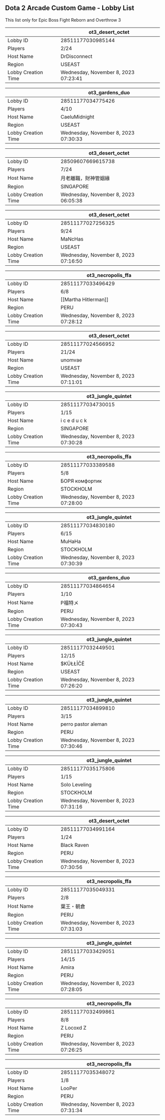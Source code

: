 ## Dota 2 Arcade Custom Game - Lobby List

This list only for Epic Boss Fight Reborn and Overthrow 3

|  | ot3_desert_octet |
| ------ | ------ |
| Lobby ID | 28511177030985144 |
| Players | 2/24 |
| Host Name | DrDisconnect |
| Region | USEAST |
| Lobby Creation Time | Wednesday, November 8, 2023 07:23:41 |


|  | ot3_gardens_duo |
| ------ | ------ |
| Lobby ID | 28511177034775426 |
| Players | 4/10 |
| Host Name | CaeluMidnight |
| Region | USEAST |
| Lobby Creation Time | Wednesday, November 8, 2023 07:30:33 |


|  | ot3_desert_octet |
| ------ | ------ |
| Lobby ID | 28509607669615738 |
| Players | 7/24 |
| Host Name | 月老離職，財神管姻緣 |
| Region | SINGAPORE |
| Lobby Creation Time | Wednesday, November 8, 2023 06:05:38 |


|  | ot3_desert_octet |
| ------ | ------ |
| Lobby ID | 28511177027256325 |
| Players | 9/24 |
| Host Name | MaNcHas |
| Region | USEAST |
| Lobby Creation Time | Wednesday, November 8, 2023 07:16:50 |


|  | ot3_necropolis_ffa |
| ------ | ------ |
| Lobby ID | 28511177033496429 |
| Players | 6/8 |
| Host Name | [[Martha Hitlerman]] |
| Region | PERU |
| Lobby Creation Time | Wednesday, November 8, 2023 07:28:12 |


|  | ot3_desert_octet |
| ------ | ------ |
| Lobby ID | 28511177024566952 |
| Players | 21/24 |
| Host Name | unomvae |
| Region | USEAST |
| Lobby Creation Time | Wednesday, November 8, 2023 07:11:01 |


|  | ot3_jungle_quintet |
| ------ | ------ |
| Lobby ID | 28511177034730015 |
| Players | 1/15 |
| Host Name | i c e d u c k |
| Region | SINGAPORE |
| Lobby Creation Time | Wednesday, November 8, 2023 07:30:28 |


|  | ot3_necropolis_ffa |
| ------ | ------ |
| Lobby ID | 28511177033389588 |
| Players | 5/8 |
| Host Name | БОРЯ комфортик |
| Region | STOCKHOLM |
| Lobby Creation Time | Wednesday, November 8, 2023 07:28:00 |


|  | ot3_jungle_quintet |
| ------ | ------ |
| Lobby ID | 28511177034830180 |
| Players | 6/15 |
| Host Name | MuHaHa |
| Region | STOCKHOLM |
| Lobby Creation Time | Wednesday, November 8, 2023 07:30:39 |


|  | ot3_gardens_duo |
| ------ | ------ |
| Lobby ID | 28511177034864654 |
| Players | 1/10 |
| Host Name | P福特メ |
| Region | PERU |
| Lobby Creation Time | Wednesday, November 8, 2023 07:30:43 |


|  | ot3_jungle_quintet |
| ------ | ------ |
| Lobby ID | 28511177032449501 |
| Players | 12/15 |
| Host Name | $KÜŁŁĪČÊ |
| Region | USEAST |
| Lobby Creation Time | Wednesday, November 8, 2023 07:26:20 |


|  | ot3_jungle_quintet |
| ------ | ------ |
| Lobby ID | 28511177034899810 |
| Players | 3/15 |
| Host Name | perro pastor aleman |
| Region | PERU |
| Lobby Creation Time | Wednesday, November 8, 2023 07:30:46 |


|  | ot3_jungle_quintet |
| ------ | ------ |
| Lobby ID | 28511177035175806 |
| Players | 1/15 |
| Host Name | Solo Leveling |
| Region | STOCKHOLM |
| Lobby Creation Time | Wednesday, November 8, 2023 07:31:16 |


|  | ot3_desert_octet |
| ------ | ------ |
| Lobby ID | 28511177034991164 |
| Players | 1/24 |
| Host Name | Black Raven |
| Region | PERU |
| Lobby Creation Time | Wednesday, November 8, 2023 07:30:56 |


|  | ot3_necropolis_ffa |
| ------ | ------ |
| Lobby ID | 28511177035049331 |
| Players | 2/8 |
| Host Name | 葉王・朝倉 |
| Region | PERU |
| Lobby Creation Time | Wednesday, November 8, 2023 07:31:03 |


|  | ot3_jungle_quintet |
| ------ | ------ |
| Lobby ID | 28511177033429051 |
| Players | 14/15 |
| Host Name | Amira |
| Region | PERU |
| Lobby Creation Time | Wednesday, November 8, 2023 07:28:05 |


|  | ot3_necropolis_ffa |
| ------ | ------ |
| Lobby ID | 28511177032499861 |
| Players | 8/8 |
| Host Name | Z Locoxd Z |
| Region | PERU |
| Lobby Creation Time | Wednesday, November 8, 2023 07:26:25 |


|  | ot3_necropolis_ffa |
| ------ | ------ |
| Lobby ID | 28511177035348072 |
| Players | 1/8 |
| Host Name | LooPer |
| Region | PERU |
| Lobby Creation Time | Wednesday, November 8, 2023 07:31:34 |



